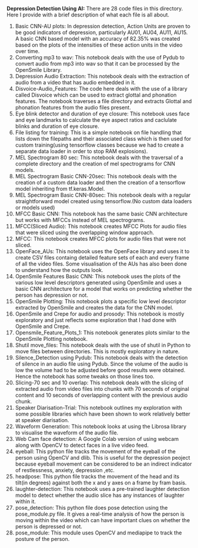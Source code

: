 **Depression Detection Using AI:**
There are 28 code files in this directory. Here I provide with a brief description of what each file is all about.
1. Basic CNN-AU plots: In depression detection, Action Units are proven to be good indicators of depression, particularly AU01, AU04, AU11, AU15. A basic CNN based model with an accuracy of 82.35% was created based on the plots of the intensities of these action units in the video over time.
2. Converting mp3 to wav: This notebook deals with the use of Pydub to convert audio from mp3 into wav so that it can be processed by the OpenSmile Library.
3. Depression Audio Extraction: This notebook deals with the extraction of audio from a video that has audio embedded in it.
4. Disvoice-Audio_Features: The code here deals with the use of a library called Disvoice which can be used to extract glottal and phonation features. The notebook traverses a file directory and extracts Glottal and phonation features from the audio files present.
5. Eye blink detector and duration of eye closure: This notebook uses face and eye landmarks to calculate the eye aspect ratios and caclulate blinks and duration of eye closure.
6. File listing for training: This is a simple notebook on file handling that lists down the filepaths and their associated class which is then used for custom training(using tensorflow classes because we had to create a separate data loader in order to stop RAM explosions).
7. MEL Spectrogram 80 sec: This notebook deals with the traversal of a complete directory and the creation of mel spectrograms for CNN models.
8. MEL Spectrogram Basic CNN-20sec: This notebook deals with the creation of a custom data loader and then the creation of a tensorflow model inheriting from tf.keras.Model.
9. MEL Spectrogram Basic CNN-80sec: This notebook deals with a regular straightforward model created using tensorflow.(No custom data loaders or models used)
10. MFCC Basic CNN: This notebook has the same basic CNN architecture but works with MFCCs instead of MEL spectrograms.
11. MFCC(Sliced Audio): This notebook creates MFCC Plots for audio files that were sliced using the overlapping window approach.
12. MFCC: This notebook creates MFCC plots for audio files that were not sliced.
13. OpenFace_AUs: This notebook uses the OpenFace library and uses it to create CSV files containg detailed feature sets of each and every frame of all the video files. Some visualisation of the AUs has also been done to understand how the outputs look.
14. OpenSmile Features Basic CNN: This notebook uses the plots of the various low level descriptors generated using OpenSmile and uses a basic CNN architecture for a model that works on predicting whether the person has depression or not. 
15. OpenSmile Plotting: This notebook plots a specific low level descriptor extracted by OpenSmile and creates the data for the CNN model.
16. OpenSmile and Crepe for audio and prosody: This notebook is mostly exploratory and just reflects some exploration that I had done with OpenSmile and Crepe.
17. Opensmile_Feature_Plots_1: This notebook generates plots similar to the OpenSmile Plotting notebook.
18. Shutil move_files: This notebook deals with the use of shutil in Python to move files between directories. This is mostly exploratory in nature.
19. Silence_Detection using Pydub: This notebook deals with the detection of silence in an audio file using Pydub. Since the volume of the audio is low the volume had to be adjusted before good results were obtained. Hence the notebook has some tweaks on those lines too.
20. Slicing-70 sec and 10 overlap: This notebook deals with the slicing of extracted audio from video files into chunks with 70 seconds of original content and 10 seconds of overlapping content with the previous audio chunk.
21. Speaker Diarisation-Trial: This notebook outlines my exploration with some possible libraries which have been shown to work relatively better at speaker diarisation.
22. Waveform Generation: This notebook looks at using the Librosa library to visualise the waveform of the audio file.
23. Web Cam face detection: A Google Colab version of using webcam along with OpenCV to detect faces in a live video feed.
24. eyeball: This python file tracks the movement of the eyeball of the person using OpenCV and dlib. This is useful for the depression peoject because eyeball movement can be considered to be an indirect indicator of restlessness, anxiety, depression ,etc.
25. headpose: This python file tracks the movement of the head and its tilt(in degrees) against both the x and y axes on a frame by fram basis.
26. laughter-detection: This notebook uses a pre-trained laughter detection model to detect whether the audio slice has any instances of laughter within it.
27. pose_detection: This python file does pose detection using the pose_module.py file. It gives a real-time analysis of how the person is moving within the video which can have important clues on whether the person is depressed or not.
28. pose_module: This module uses OpenCV and mediapipe to track the posture of the person.
